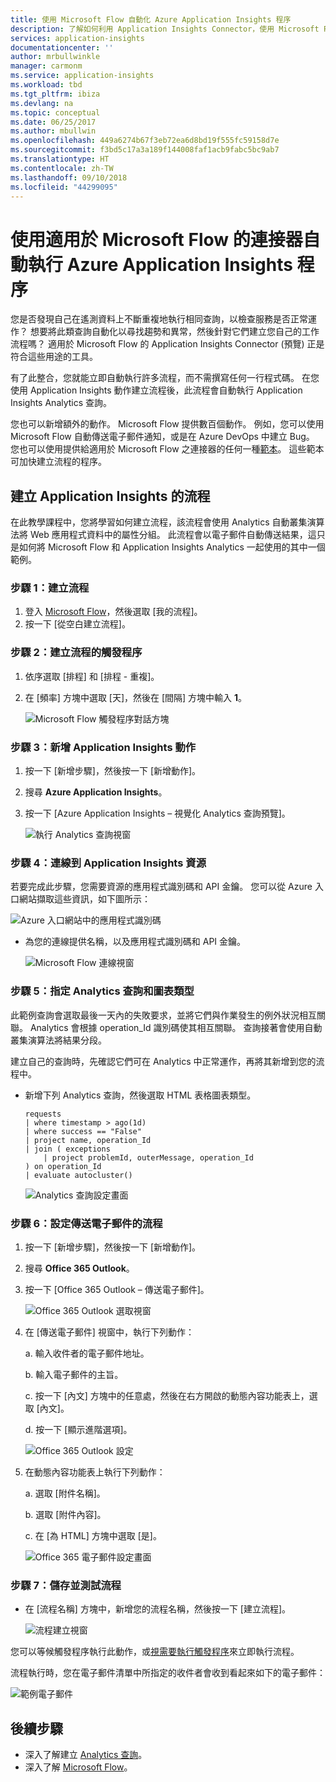 ```yaml
---
title: 使用 Microsoft Flow 自動化 Azure Application Insights 程序
description: 了解如何利用 Application Insights Connector，使用 Microsoft Flow 來快速自動執行可重複的程序。
services: application-insights
documentationcenter: ''
author: mrbullwinkle
manager: carmonm
ms.service: application-insights
ms.workload: tbd
ms.tgt_pltfrm: ibiza
ms.devlang: na
ms.topic: conceptual
ms.date: 06/25/2017
ms.author: mbullwin
ms.openlocfilehash: 449a6274b67f3eb72ea6d8bd19f555fc59158d7e
ms.sourcegitcommit: f3bd5c17a3a189f144008faf1acb9fabc5bc9ab7
ms.translationtype: HT
ms.contentlocale: zh-TW
ms.lasthandoff: 09/10/2018
ms.locfileid: "44299095"
---
```

# <a name="automate-azure-application-insights-processes-with-the-connector-for-microsoft-flow"></a>使用適用於 Microsoft Flow 的連接器自動執行 Azure Application Insights 程序

您是否發現自己在遙測資料上不斷重複地執行相同查詢，以檢查服務是否正常運作？ 想要將此類查詢自動化以尋找趨勢和異常，然後針對它們建立您自己的工作流程嗎？ 適用於 Microsoft Flow 的 Application Insights Connector (預覽) 正是符合這些用途的工具。

有了此整合，您就能立即自動執行許多流程，而不需撰寫任何一行程式碼。 在您使用 Application Insights 動作建立流程後，此流程會自動執行 Application Insights Analytics 查詢。 

您也可以新增額外的動作。 Microsoft Flow 提供數百個動作。 例如，您可以使用 Microsoft Flow 自動傳送電子郵件通知，或是在 Azure DevOps 中建立 Bug。 您也可以使用提供給適用於 Microsoft Flow 之連接器的任何一種[範本](https://ms.flow.microsoft.com/en-us/connectors/shared_applicationinsights/?slug=azure-application-insights)。 這些範本可加快建立流程的程序。 

<!--The Application Insights connector also works with [Azure Power Apps](https://powerapps.microsoft.com/en-us/) and [Azure Logic Apps](https://azure.microsoft.com/services/logic-apps/?v=17.23h). --> 

## <a name="create-a-flow-for-application-insights"></a>建立 Application Insights 的流程

在此教學課程中，您將學習如何建立流程，該流程會使用 Analytics 自動叢集演算法將 Web 應用程式資料中的屬性分組。 此流程會以電子郵件自動傳送結果，這只是如何將 Microsoft Flow 和 Application Insights Analytics 一起使用的其中一個範例。 

### <a name="step-1-create-a-flow"></a>步驟 1：建立流程
1. 登入 [Microsoft Flow](http://flow.microsoft.com)，然後選取 [我的流程]。
1. 按一下 [從空白建立流程]。

### <a name="step-2-create-a-trigger-for-your-flow"></a>步驟 2：建立流程的觸發程序
1. 依序選取 [排程] 和 [排程 - 重複]。
1. 在 [頻率] 方塊中選取 [天]，然後在 [間隔] 方塊中輸入 **1**。

    ![Microsoft Flow 觸發程序對話方塊](./media/app-insights-automate-with-flow/flow1.png)


### <a name="step-3-add-an-application-insights-action"></a>步驟 3：新增 Application Insights 動作
1. 按一下 [新增步驟]，然後按一下 [新增動作]。
1. 搜尋 **Azure Application Insights**。
1. 按一下 [Azure Application Insights – 視覺化 Analytics 查詢預覽]。

    ![執行 Analytics 查詢視窗](./media/app-insights-automate-with-flow/flow2.png)

### <a name="step-4-connect-to-an-application-insights-resource"></a>步驟 4：連線到 Application Insights 資源

若要完成此步驟，您需要資源的應用程式識別碼和 API 金鑰。 您可以從 Azure 入口網站擷取這些資訊，如下圖所示：

![Azure 入口網站中的應用程式識別碼](./media/app-insights-automate-with-flow/appid.png) 

- 為您的連線提供名稱，以及應用程式識別碼和 API 金鑰。

    ![Microsoft Flow 連線視窗](./media/app-insights-automate-with-flow/flow3.png)

### <a name="step-5-specify-the-analytics-query-and-chart-type"></a>步驟 5：指定 Analytics 查詢和圖表類型
此範例查詢會選取最後一天內的失敗要求，並將它們與作業發生的例外狀況相互關聯。 Analytics 會根據 operation_Id 識別碼使其相互關聯。 查詢接著會使用自動叢集演算法將結果分段。 

建立自己的查詢時，先確認它們可在 Analytics 中正常運作，再將其新增到您的流程中。

- 新增下列 Analytics 查詢，然後選取 HTML 表格圖表類型。 

    ```
    requests
    | where timestamp > ago(1d)
    | where success == "False"
    | project name, operation_Id
    | join ( exceptions
        | project problemId, outerMessage, operation_Id
    ) on operation_Id
    | evaluate autocluster()
    ```
    
    ![Analytics 查詢設定畫面](./media/app-insights-automate-with-flow/flow4.png)

### <a name="step-6-configure-the-flow-to-send-email"></a>步驟 6：設定傳送電子郵件的流程

1. 按一下 [新增步驟]，然後按一下 [新增動作]。
1. 搜尋 **Office 365 Outlook**。
1. 按一下 [Office 365 Outlook – 傳送電子郵件]。

    ![Office 365 Outlook 選取視窗](./media/app-insights-automate-with-flow/flow2b.png)

1. 在 [傳送電子郵件]  視窗中，執行下列動作：

   a. 輸入收件者的電子郵件地址。

   b. 輸入電子郵件的主旨。

   c. 按一下 [內文] 方塊中的任意處，然後在右方開啟的動態內容功能表上，選取 [內文]。

   d. 按一下 [顯示進階選項]。

    ![Office 365 Outlook 設定](./media/app-insights-automate-with-flow/flow5.png)

1. 在動態內容功能表上執行下列動作：

    a. 選取 [附件名稱]。

    b. 選取 [附件內容]。
    
    c. 在 [為 HTML] 方塊中選取 [是]。

    ![Office 365 電子郵件設定畫面](./media/app-insights-automate-with-flow/flow7.png)

### <a name="step-7-save-and-test-your-flow"></a>步驟 7：儲存並測試流程
- 在 [流程名稱] 方塊中，新增您的流程名稱，然後按一下 [建立流程]。

    ![流程建立視窗](./media/app-insights-automate-with-flow/flow8.png)

您可以等候觸發程序執行此動作，或[視需要執行觸發程序](https://flow.microsoft.com/blog/run-now-and-six-more-services/)來立即執行流程。

流程執行時，您在電子郵件清單中所指定的收件者會收到看起來如下的電子郵件：

![範例電子郵件](./media/app-insights-automate-with-flow/flow9.png)


## <a name="next-steps"></a>後續步驟

- 深入了解建立 [Analytics 查詢](app-insights-analytics-using.md)。
- 深入了解 [Microsoft Flow](https://ms.flow.microsoft.com)。



<!--Link references-->





